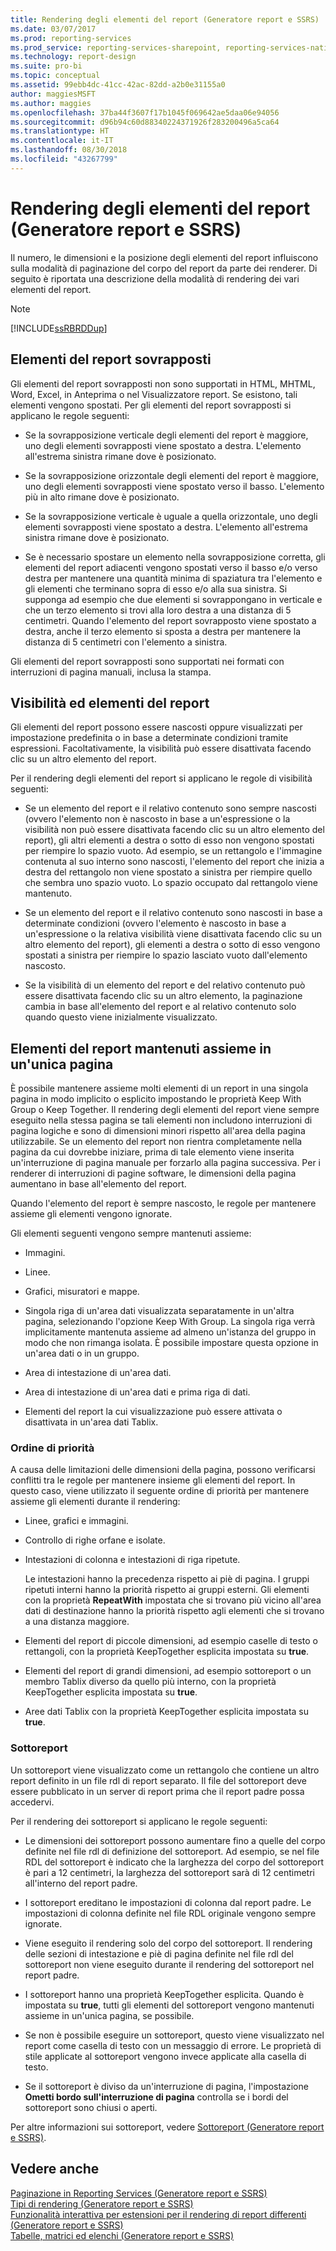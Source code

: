 ```yaml
---
title: Rendering degli elementi del report (Generatore report e SSRS) | Microsoft Docs
ms.date: 03/07/2017
ms.prod: reporting-services
ms.prod_service: reporting-services-sharepoint, reporting-services-native
ms.technology: report-design
ms.suite: pro-bi
ms.topic: conceptual
ms.assetid: 99ebb4dc-41cc-42ac-82dd-a2b0e31155a0
author: maggiesMSFT
ms.author: maggies
ms.openlocfilehash: 37ba44f3607f17b1045f069642ae5daa06e94056
ms.sourcegitcommit: d96b94c60d88340224371926f283200496a5ca64
ms.translationtype: HT
ms.contentlocale: it-IT
ms.lasthandoff: 08/30/2018
ms.locfileid: "43267799"
---
```

# <a name="rendering-report-items-report-builder-and-ssrs"></a>Rendering degli elementi del report (Generatore report e SSRS)
  Il numero, le dimensioni e la posizione degli elementi del report influiscono sulla modalità di paginazione del corpo del report da parte dei renderer. Di seguito è riportata una descrizione della modalità di rendering dei vari elementi del report.  
  
> [!NOTE]  
>  [!INCLUDE[ssRBRDDup](../../includes/ssrbrddup-md.md)]  
  
## <a name="overlapping-report-items"></a>Elementi del report sovrapposti  
 Gli elementi del report sovrapposti non sono supportati in HTML, MHTML, Word, Excel, in Anteprima o nel Visualizzatore report. Se esistono, tali elementi vengono spostati. Per gli elementi del report sovrapposti si applicano le regole seguenti:  
  
-   Se la sovrapposizione verticale degli elementi del report è maggiore, uno degli elementi sovrapposti viene spostato a destra. L'elemento all'estrema sinistra rimane dove è posizionato.  
  
-   Se la sovrapposizione orizzontale degli elementi del report è maggiore, uno degli elementi sovrapposti viene spostato verso il basso. L'elemento più in alto rimane dove è posizionato.  
  
-   Se la sovrapposizione verticale è uguale a quella orizzontale, uno degli elementi sovrapposti viene spostato a destra. L'elemento all'estrema sinistra rimane dove è posizionato.  
  
-   Se è necessario spostare un elemento nella sovrapposizione corretta, gli elementi del report adiacenti vengono spostati verso il basso e/o verso destra per mantenere una quantità minima di spaziatura tra l'elemento e gli elementi che terminano sopra di esso e/o alla sua sinistra. Si supponga ad esempio che due elementi si sovrappongano in verticale e che un terzo elemento si trovi alla loro destra a una distanza di 5 centimetri. Quando l'elemento del report sovrapposto viene spostato a destra, anche il terzo elemento si sposta a destra per mantenere la distanza di 5 centimetri con l'elemento a sinistra.  
  
 Gli elementi del report sovrapposti sono supportati nei formati con interruzioni di pagina manuali, inclusa la stampa.  
  
## <a name="visibility-and-report-items"></a>Visibilità ed elementi del report  
 Gli elementi del report possono essere nascosti oppure visualizzati per impostazione predefinita o in base a determinate condizioni tramite espressioni. Facoltativamente, la visibilità può essere disattivata facendo clic su un altro elemento del report.  
  
 Per il rendering degli elementi del report si applicano le regole di visibilità seguenti:  
  
-   Se un elemento del report e il relativo contenuto sono sempre nascosti (ovvero l'elemento non è nascosto in base a un'espressione o la visibilità non può essere disattivata facendo clic su un altro elemento del report), gli altri elementi a destra o sotto di esso non vengono spostati per riempire lo spazio vuoto. Ad esempio, se un rettangolo e l'immagine contenuta al suo interno sono nascosti, l'elemento del report che inizia a destra del rettangolo non viene spostato a sinistra per riempire quello che sembra uno spazio vuoto. Lo spazio occupato dal rettangolo viene mantenuto.  
  
-   Se un elemento del report e il relativo contenuto sono nascosti in base a determinate condizioni (ovvero l'elemento è nascosto in base a un'espressione o la relativa visibilità viene disattivata facendo clic su un altro elemento del report), gli elementi a destra o sotto di esso vengono spostati a sinistra per riempire lo spazio lasciato vuoto dall'elemento nascosto.  
  
-   Se la visibilità di un elemento del report e del relativo contenuto può essere disattivata facendo clic su un altro elemento, la paginazione cambia in base all'elemento del report e al relativo contenuto solo quando questo viene inizialmente visualizzato.  
  
## <a name="keeping-report-items-together-on-a-single-page"></a>Elementi del report mantenuti assieme in un'unica pagina  
 È possibile mantenere assieme molti elementi di un report in una singola pagina in modo implicito o esplicito impostando le proprietà Keep With Group o Keep Together. Il rendering degli elementi del report viene sempre eseguito nella stessa pagina se tali elementi non includono interruzioni di pagina logiche e sono di dimensioni minori rispetto all'area della pagina utilizzabile. Se un elemento del report non rientra completamente nella pagina da cui dovrebbe iniziare, prima di tale elemento viene inserita un'interruzione di pagina manuale per forzarlo alla pagina successiva. Per i renderer di interruzioni di pagine software, le dimensioni della pagina aumentano in base all'elemento del report.  
  
 Quando l'elemento del report è sempre nascosto, le regole per mantenere assieme gli elementi vengono ignorate.  
  
 Gli elementi seguenti vengono sempre mantenuti assieme:  
  
-   Immagini.  
  
-   Linee.  
  
-   Grafici, misuratori e mappe.  
  
-   Singola riga di un'area dati visualizzata separatamente in un'altra pagina, selezionando l'opzione Keep With Group. La singola riga verrà implicitamente mantenuta assieme ad almeno un'istanza del gruppo in modo che non rimanga isolata. È possibile impostare questa opzione in un'area dati o in un gruppo.  
  
-   Area di intestazione di un'area dati.  
  
-   Area di intestazione di un'area dati e prima riga di dati.  
  
-   Elementi del report la cui visualizzazione può essere attivata o disattivata in un'area dati Tablix.  
  
### <a name="priority-order"></a>Ordine di priorità  
 A causa delle limitazioni delle dimensioni della pagina, possono verificarsi conflitti tra le regole per mantenere insieme gli elementi del report. In questo caso, viene utilizzato il seguente ordine di priorità per mantenere assieme gli elementi durante il rendering:  
  
-   Linee, grafici e immagini.  
  
-   Controllo di righe orfane e isolate.  
  
-   Intestazioni di colonna e intestazioni di riga ripetute.  
  
     Le intestazioni hanno la precedenza rispetto ai piè di pagina. I gruppi ripetuti interni hanno la priorità rispetto ai gruppi esterni. Gli elementi con la proprietà **RepeatWith** impostata che si trovano più vicino all'area dati di destinazione hanno la priorità rispetto agli elementi che si trovano a una distanza maggiore.  
  
-   Elementi del report di piccole dimensioni, ad esempio caselle di testo o rettangoli, con la proprietà KeepTogether esplicita impostata su **true**.  
  
-   Elementi del report di grandi dimensioni, ad esempio sottoreport o un membro Tablix diverso da quello più interno, con la proprietà KeepTogether esplicita impostata su **true**.  
  
-   Aree dati Tablix con la proprietà KeepTogether esplicita impostata su **true**.  
  
### <a name="subreports"></a>Sottoreport  
 Un sottoreport viene visualizzato come un rettangolo che contiene un altro report definito in un file rdl di report separato. Il file del sottoreport deve essere pubblicato in un server di report prima che il report padre possa accedervi.  
  
 Per il rendering dei sottoreport si applicano le regole seguenti:  
  
-   Le dimensioni dei sottoreport possono aumentare fino a quelle del corpo definite nel file rdl di definizione del sottoreport. Ad esempio, se nel file RDL del sottoreport è indicato che la larghezza del corpo del sottoreport è pari a 12 centimetri, la larghezza del sottoreport sarà di 12 centimetri all'interno del report padre.  
  
-   I sottoreport ereditano le impostazioni di colonna dal report padre. Le impostazioni di colonna definite nel file RDL originale vengono sempre ignorate.  
  
-   Viene eseguito il rendering solo del corpo del sottoreport. Il rendering delle sezioni di intestazione e piè di pagina definite nel file rdl del sottoreport non viene eseguito durante il rendering del sottoreport nel report padre.  
  
-   I sottoreport hanno una proprietà KeepTogether esplicita. Quando è impostata su **true**, tutti gli elementi del sottoreport vengono mantenuti assieme in un'unica pagina, se possibile.  
  
-   Se non è possibile eseguire un sottoreport, questo viene visualizzato nel report come casella di testo con un messaggio di errore. Le proprietà di stile applicate al sottoreport vengono invece applicate alla casella di testo.  
  
-   Se il sottoreport è diviso da un'interruzione di pagina, l'impostazione **Ometti bordo sull'interruzione di pagina** controlla se i bordi del sottoreport sono chiusi o aperti.  
  
 Per altre informazioni sui sottoreport, vedere [Sottoreport &#40;Generatore report e SSRS&#41;](../../reporting-services/report-design/subreports-report-builder-and-ssrs.md).  
  
## <a name="see-also"></a>Vedere anche  
 [Paginazione in Reporting Services &#40;Generatore report e SSRS&#41;](../../reporting-services/report-design/pagination-in-reporting-services-report-builder-and-ssrs.md)   
 [Tipi di rendering &#40;Generatore report e SSRS&#41;](../../reporting-services/report-design/rendering-behaviors-report-builder-and-ssrs.md)   
 [Funzionalità interattiva per estensioni per il rendering di report differenti &#40;Generatore report e SSRS&#41;](../../reporting-services/report-builder/interactive-functionality-different-report-rendering-extensions.md)   
 [Tabelle, matrici ed elenchi &#40;Generatore report e SSRS&#41;](../../reporting-services/report-design/tables-matrices-and-lists-report-builder-and-ssrs.md)  
  
  
